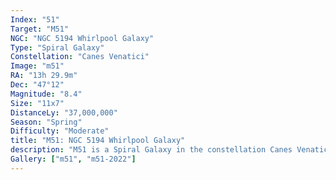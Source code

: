 ```yaml
---
Index: "51"
Target: "M51"
NGC: "NGC 5194 Whirlpool Galaxy"
Type: "Spiral Galaxy"
Constellation: "Canes Venatici"
Image: "m51"
RA: "13h 29.9m"
Dec: "47°12"
Magnitude: "8.4"
Size: "11x7"
DistanceLy: "37,000,000"
Season: "Spring"
Difficulty: "Moderate"
title: "M51: NGC 5194 Whirlpool Galaxy"
description: "M51 is a Spiral Galaxy in the constellation Canes Venatici."
Gallery: ["m51", "m51-2022"]
---
```

